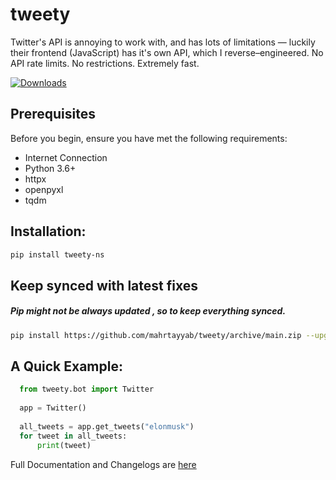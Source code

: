 # tweety
Twitter's API is annoying to work with, and has lots of limitations — luckily their frontend (JavaScript) has it's own API, which I reverse–engineered. No API rate limits. No restrictions. Extremely fast.

[![Downloads](https://static.pepy.tech/personalized-badge/tweety-ns?period=total&units=international_system&left_color=orange&right_color=blue&left_text=Downloads)](https://pepy.tech/project/tweety-ns)
## Prerequisites

Before you begin, ensure you have met the following requirements:

* Internet Connection
* Python 3.6+
* httpx 
* openpyxl
* tqdm

## Installation: 
```bash
pip install tweety-ns
```

## Keep synced with latest fixes

##### **Pip might not be always updated , so to keep everything synced.**

```bash
pip install https://github.com/mahrtayyab/tweety/archive/main.zip --upgrade --force-reinstall
```

## A Quick Example:
```python
  from tweety.bot import Twitter
  
  app = Twitter()
  
  all_tweets = app.get_tweets("elonmusk")
  for tweet in all_tweets:
      print(tweet)
```

Full Documentation and Changelogs are [here](https://mahrtayyab.github.io/tweety_docs/)
